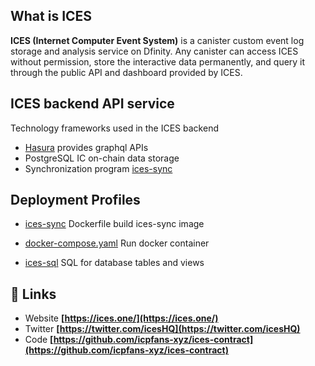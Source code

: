 ## What is ICES

**ICES (Internet Computer Event System)** is a canister custom event log storage and analysis service on Dfinity. Any canister can access ICES without permission, store the interactive data permanently, and query it through the public API and dashboard provided by ICES.

## ICES backend API service

Technology frameworks used in the ICES backend

* [Hasura](https://hasura.io/) provides graphql APIs
* PostgreSQL  IC on-chain data storage
* Synchronization program [ices-sync](https://github.com/icpfans-xyz/ices-sync)

## Deployment Profiles
* [ices-sync](https://github.com/icpfans-xyz/ices-sync/blob/main/Dockerfile) Dockerfile build ices-sync image

* [docker-compose.yaml](./docker-compose.yaml) Run docker container

* [ices-sql](./db_ices.sql) SQL for database tables and views

## 🔗 Links

* Website **[https://ices.one/](https://ices.one/)**
* Twitter **[https://twitter.com/icesHQ](https://twitter.com/icesHQ)**
* Code **[https://github.com/icpfans-xyz/ices-contract](https://github.com/icpfans-xyz/ices-contract)**